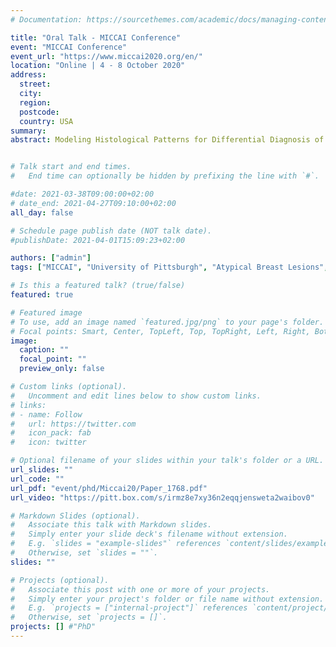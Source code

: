 ```yaml
---
# Documentation: https://sourcethemes.com/academic/docs/managing-content/

title: "Oral Talk - MICCAI Conference"
event: "MICCAI Conference"
event_url: "https://www.miccai2020.org/en/"
location: "Online | 4 - 8 October 2020"
address:
  street:
  city:
  region:
  postcode:
  country: USA
summary: 
abstract: Modeling Histological Patterns for Differential Diagnosis of Atypical Breast Lesions


# Talk start and end times.
#   End time can optionally be hidden by prefixing the line with `#`.

#date: 2021-03-38T09:00:00+02:00
# date_end: 2021-04-27T09:10:00+02:00
all_day: false

# Schedule page publish date (NOT talk date).
#publishDate: 2021-04-01T15:09:23+02:00

authors: ["admin"]
tags: ["MICCAI", "University of Pittsburgh", "Atypical Breast Lesions", "Computational Pathology", "Explainable AI", "Histological Patterns"]

# Is this a featured talk? (true/false)
featured: true

# Featured image
# To use, add an image named `featured.jpg/png` to your page's folder.
# Focal points: Smart, Center, TopLeft, Top, TopRight, Left, Right, BottomLeft, Bottom, BottomRight.
image:
  caption: ""
  focal_point: ""
  preview_only: false

# Custom links (optional).
#   Uncomment and edit lines below to show custom links.
# links:
# - name: Follow
#   url: https://twitter.com
#   icon_pack: fab
#   icon: twitter

# Optional filename of your slides within your talk's folder or a URL.
url_slides: ""
url_code: ""
url_pdf: "event/phd/Miccai20/Paper_1768.pdf"
url_video: "https://pitt.box.com/s/irmz8e7xy36n2eqqjensweta2waibov0"

# Markdown Slides (optional).
#   Associate this talk with Markdown slides.
#   Simply enter your slide deck's filename without extension.
#   E.g. `slides = "example-slides"` references `content/slides/example-slides.md`.
#   Otherwise, set `slides = ""`.
slides: ""

# Projects (optional).
#   Associate this post with one or more of your projects.
#   Simply enter your project's folder or file name without extension.
#   E.g. `projects = ["internal-project"]` references `content/project/deep-learning/index.md`.
#   Otherwise, set `projects = []`.
projects: [] #"PhD"
---
```


<!-- <iframe src="https://drive.google.com/file/d/19_A9486v_Q52TPX5JGTMaEAl163Sfxbh/view?usp=sharing" frameborder="0" width="960" height="569" allowfullscreen="true" mozallowfullscreen="true" webkitallowfullscreen="true"></iframe> -->
